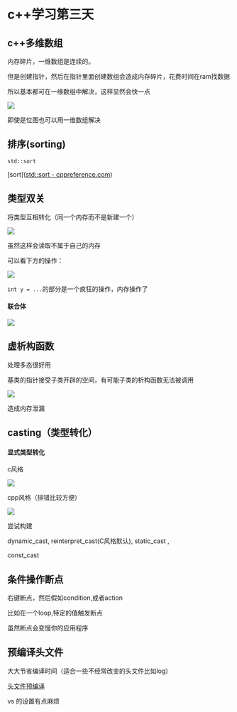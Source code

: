 # c++学习第三天

## c++多维数组

内存碎片，一维数组是连续的。

但是创建指针，然后在指针里面创建数组会造成内存碎片，花费时间在ram找数据

所以基本都可在一维数组中解决，这样显然会快一点

![](C:\Users\Delig\AppData\Roaming\marktext\images\2024-08-18-08-55-15-image.png)

即使是位图也可以用一维数组解决

## 排序(sorting)

`std::sort`

[sort]([std::sort - cppreference.com](https://en.cppreference.com/w/cpp/algorithm/sort))

## 类型双关

将类型互相转化（同一个内存而不是新建一个）

![](C:\Users\Delig\AppData\Roaming\marktext\images\2024-08-18-09-15-49-image.png)

虽然这样会读取不属于自己的内存

可以看下方的操作：

![](C:\Users\Delig\AppData\Roaming\marktext\images\2024-08-18-09-20-56-image.png)

`int y = ...`的部分是一个疯狂的操作，内存操作了

#### 联合体

![](C:\Users\Delig\AppData\Roaming\marktext\images\2024-08-18-09-35-50-image.png)

## 虚析构函数

处理多态很好用

基类的指针接受子类开辟的空间，有可能子类的析构函数无法被调用

![](C:\Users\Delig\AppData\Roaming\marktext\images\2024-08-18-09-47-10-image.png)

造成内存泄漏

## casting（类型转化）

#### 显式类型转化

c风格

![](C:\Users\Delig\AppData\Roaming\marktext\images\2024-08-18-09-51-29-image.png)

cpp风格（排错比较方便）

![](C:\Users\Delig\AppData\Roaming\marktext\images\2024-08-18-09-52-19-image.png)

尝试构建

dynamic_cast, reinterpret_cast(C风格默认), static_cast ,

const_cast

## 条件操作断点

右键断点，然后假如condition,或者action

比如在一个loop,特定的值触发断点

虽然断点会变慢你的应用程序

## 预编译头文件

大大节省编译时间（适合一些不经常改变的头文件比如log）

[头文件预编译]([【72】C++的预编译头文件_哔哩哔哩_bilibili](https://www.bilibili.com/video/BV1oD4y1h7S3?p=72&vd_source=9cb032883db25037abe8cafd01158325))

vs 的设置有点麻烦
